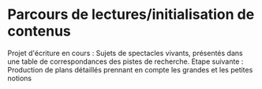 # Parcours de lectures/initialisation de contenus
Projet d'écriture en cours : Sujets de spectacles vivants, présentés dans une table de correspondances des pistes de recherche.
Etape suivante : Production de plans détaillés prennant en compte les grandes et les petites notions
